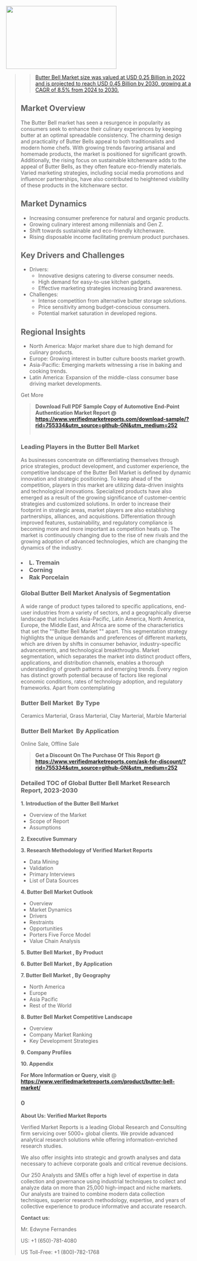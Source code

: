<img src="https://ffe5etoiles.com/wp-content/uploads/2024/12/MST1-300x171.png" alt="" width="300" height="171" class="alignnone size-medium wp-image-20088" /><blockquote id="" class=""><a href="https://www.verifiedmarketreports.com/download-sample/?rid=870216&utm_source=github-GN&utm_medium=252" target="_blank"><blockquote id="" class=""><a href="https://www.verifiedmarketreports.com/download-sample/?rid=755334&utm_source=github-GN&utm_medium=252" target="_blank">Butter Bell Market size was valued at USD 0.25 Billion in 2022 and is projected to reach USD 0.45 Billion by 2030, growing at a CAGR of 8.5% from 2024 to 2030.</a></blockquote><p><h2>Market Overview</h2><p>The Butter Bell market has seen a resurgence in popularity as consumers seek to enhance their culinary experiences by keeping butter at an optimal spreadable consistency. The charming design and practicality of Butter Bells appeal to both traditionalists and modern home chefs. With growing trends favoring artisanal and homemade products, the market is positioned for significant growth. Additionally, the rising focus on sustainable kitchenware adds to the appeal of Butter Bells, as they often feature eco-friendly materials. Varied marketing strategies, including social media promotions and influencer partnerships, have also contributed to heightened visibility of these products in the kitchenware sector. </p><h2>Market Dynamics</h2><ul> <li>Increasing consumer preference for natural and organic products.</li> <li>Growing culinary interest among millennials and Gen Z.</li> <li>Shift towards sustainable and eco-friendly kitchenware.</li> <li>Rising disposable income facilitating premium product purchases.</li></ul><h2>Key Drivers and Challenges</h2><ul> <li>Drivers: <ul> <li>Innovative designs catering to diverse consumer needs.</li> <li>High demand for easy-to-use kitchen gadgets.</li> <li>Effective marketing strategies increasing brand awareness.</li> </ul> </li> <li>Challenges: <ul> <li>Intense competition from alternative butter storage solutions.</li> <li>Price sensitivity among budget-conscious consumers.</li> <li>Potential market saturation in developed regions.</li> </ul> </li></ul><h2>Regional Insights</h2><ul> <li>North America: Major market share due to high demand for culinary products.</li> <li>Europe: Growing interest in butter culture boosts market growth.</li> <li>Asia-Pacific: Emerging markets witnessing a rise in baking and cooking trends.</li> <li>Latin America: Expansion of the middle-class consumer base driving market developments.</li></ul><p>Get More</p></p><blockquote id="" class=""><strong>Download Full PDF Sample Copy of Automotive End-Point Authentication Market Report @ <a href="https://www.verifiedmarketreports.com/download-sample/?rid=755334&utm_source=github-GN&utm_medium=252" target="_blank">https://www.verifiedmarketreports.com/download-sample/?rid=755334&utm_source=github-GN&utm_medium=252</a></strong><br /><br /></blockquote><h3 id="" class="">Leading Players in the&nbsp;Butter Bell Market </h3><p>As businesses concentrate on differentiating themselves through price strategies, product development, and customer experience, the competitive landscape of the Butter Bell Market is defined by dynamic innovation and strategic positioning. To keep ahead of the competition, players in this market are utilizing data-driven insights and technological innovations. Specialized products have also emerged as a result of the growing significance of customer-centric strategies and customized solutions. In order to increase their footprint in strategic areas, market players are also establishing partnerships, alliances, and acquisitions. Differentiation through improved features, sustainability, and regulatory compliance is becoming more and more important as competition heats up. The market is continuously changing due to the rise of new rivals and the growing adoption of advanced technologies, which are changing the dynamics of the industry.</p><h3 class=""><li>L. Tremain</li><li> Corning</li><li> Rak Porcelain</h3><h3 id="" class="">Global&nbsp;Butter Bell Market Analysis of Segmentation</h3><p id="" class="">A wide range of product types tailored to specific applications, end-user industries from a variety of sectors, and a geographically diverse landscape that includes Asia-Pacific, Latin America, North America, Europe, the Middle East, and Africa are some of the characteristics that set the ""Butter Bell Market "" apart. This segmentation strategy highlights the unique demands and preferences of different markets, which are driven by shifts in consumer behavior, industry-specific advancements, and technological breakthroughs. Market segmentation, which separates the market into distinct product offers, applications, and distribution channels, enables a thorough understanding of growth patterns and emerging trends. Every region has distinct growth potential because of factors like regional economic conditions, rates of technology adoption, and regulatory frameworks. Apart from contemplating</p><h3 id="" class="">Butter Bell Market &nbsp;By Type</h3><p>Ceramics Marterial, Grass Marterial, Clay Marterial, Marble Marterial</p><h3 id="" class="">Butter Bell Market &nbsp;By Application</h3><p class="">Online Sale, Offline Sale</p><blockquote id="" class=""><strong>Get a Discount On The Purchase Of This Report @ <a href="https://www.verifiedmarketreports.com/download-sample/?rid=755334&utm_source=github-GN&utm_medium=252" target="_blank">https://www.verifiedmarketreports.com/ask-for-discount/?rid=755334&utm_source=github-GN&utm_medium=252</a></strong></blockquote><h3 id="" class="">Detailed TOC of Global Butter Bell Market Research Report, 2023-2030</h3><p id="" class=""><strong>1. Introduction of the Butter Bell Market </strong></p><ul><li>Overview of the Market</li><li>Scope of Report</li><li>Assumptions</li></ul><p id="" class=""><strong>2. Executive Summary</strong></p><p id="" class=""><strong>3. Research Methodology of Verified Market Reports</strong></p><ul><li>Data Mining</li><li>Validation</li><li>Primary Interviews</li><li>List of Data Sources</li></ul><p id="" class=""><strong>4. Butter Bell Market Outlook</strong></p><ul><li>Overview</li><li>Market Dynamics</li><li>Drivers</li><li>Restraints</li><li>Opportunities</li><li>Porters Five Force Model</li><li>Value Chain Analysis</li></ul><p id="" class=""><strong>5. Butter Bell Market , By Product</strong></p><p id="" class=""><strong>6. Butter Bell Market , By Application</strong></p><p id="" class=""><strong>7. Butter Bell Market , By Geography</strong></p><ul><li>North America</li><li>Europe</li><li>Asia Pacific</li><li>Rest of the World</li></ul><p id="" class=""><strong>8. Butter Bell Market Competitive Landscape</strong></p><ul><li>Overview</li><li>Company Market Ranking</li><li>Key Development Strategies</li></ul><p id="" class=""><strong>9. Company Profiles</strong></p><p id="" class=""><strong>10. Appendix</strong></p><p><strong>For More Information or Query, visit</strong>&nbsp;@ <strong><a href="https://www.verifiedmarketreports.com/product/butter-bell-market/" target="_blank">https://www.verifiedmarketreports.com/product/butter-bell-market/</a></strong></p><h3 id="" class="">0</h3><p id="" class=""><strong>About Us: Verified Market Reports</strong></p><p id="" class="">Verified Market Reports is a leading Global Research and Consulting firm servicing over 5000+ global clients. We provide advanced analytical research solutions while offering information-enriched research studies.</p><p id="" class="">We also offer insights into strategic and growth analyses and data necessary to achieve corporate goals and critical revenue decisions.</p><p id="" class="">Our 250 Analysts and SMEs offer a high level of expertise in data collection and governance using industrial techniques to collect and analyze data on more than 25,000 high-impact and niche markets. Our analysts are trained to combine modern data collection techniques, superior research methodology, expertise, and years of collective experience to produce informative and accurate research.</p><p id="" class=""><strong>Contact us:</strong></p><p id="" class="">Mr. Edwyne Fernandes</p><p id="" class="">US: +1 (650)-781-4080</p><p id="" class="">US Toll-Free: +1 (800)-782-1768</p>
